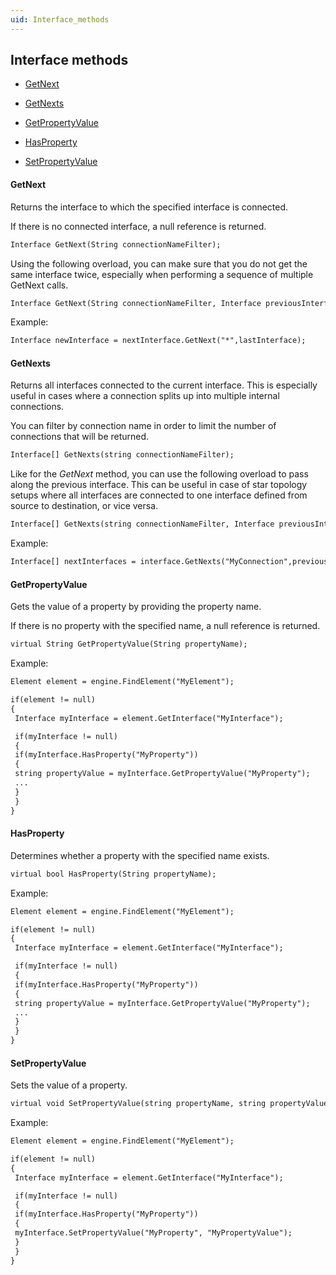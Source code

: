 ```yaml
---
uid: Interface_methods
---
```


## Interface methods

- [GetNext](#getnext)

- [GetNexts](#getnexts)

- [GetPropertyValue](#getpropertyvalue)

- [HasProperty](#hasproperty)

- [SetPropertyValue](#setpropertyvalue)

#### GetNext

Returns the interface to which the specified interface is connected.

If there is no connected interface, a null reference is returned.

```txt
Interface GetNext(String connectionNameFilter);
```

Using the following overload, you can make sure that you do not get the same interface twice, especially when performing a sequence of multiple GetNext calls.

```txt
Interface GetNext(String connectionNameFilter, Interface previousInterface);
```

Example:

```txt
Interface newInterface = nextInterface.GetNext("*",lastInterface);
```

#### GetNexts

Returns all interfaces connected to the current interface. This is especially useful in cases where a connection splits up into multiple internal connections.

You can filter by connection name in order to limit the number of connections that will be returned.

```txt
Interface[] GetNexts(string connectionNameFilter);
```

Like for the *GetNext* method, you can use the following overload to pass along the previous interface. This can be useful in case of star topology setups where all interfaces are connected to one interface defined from source to destination, or vice versa.

```txt
Interface[] GetNexts(string connectionNameFilter, Interface previousInterface);
```

Example:

```txt
Interface[] nextInterfaces = interface.GetNexts("MyConnection",previousInterface);
```

#### GetPropertyValue

Gets the value of a property by providing the property name.

If there is no property with the specified name, a null reference is returned.

```txt
virtual String GetPropertyValue(String propertyName);
```

Example:

```txt
Element element = engine.FindElement("MyElement");

if(element != null)
{
 Interface myInterface = element.GetInterface("MyInterface");

 if(myInterface != null)
 {
 if(myInterface.HasProperty("MyProperty"))
 {
 string propertyValue = myInterface.GetPropertyValue("MyProperty");
 ...
 }
 }
}
```

#### HasProperty

Determines whether a property with the specified name exists.

```txt
virtual bool HasProperty(String propertyName);
```

Example:

```txt
Element element = engine.FindElement("MyElement");

if(element != null)
{
 Interface myInterface = element.GetInterface("MyInterface");

 if(myInterface != null)
 {
 if(myInterface.HasProperty("MyProperty"))
 {
 string propertyValue = myInterface.GetPropertyValue("MyProperty");
 ...
 }
 }
}
```

#### SetPropertyValue

Sets the value of a property.

```txt
virtual void SetPropertyValue(string propertyName, string propertyValue);
```

Example:

```txt
Element element = engine.FindElement("MyElement");

if(element != null)
{
 Interface myInterface = element.GetInterface("MyInterface");

 if(myInterface != null)
 {
 if(myInterface.HasProperty("MyProperty"))
 {
 myInterface.SetPropertyValue("MyProperty", "MyPropertyValue");
 }
 }
}
```
